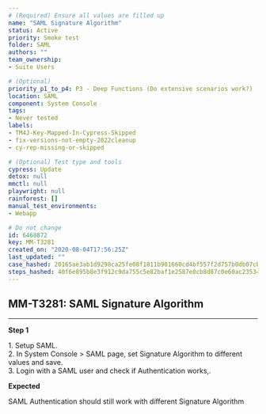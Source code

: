 ```yaml
---
# (Required) Ensure all values are filled up
name: "SAML Signature Algorithm"
status: Active
priority: Smoke test
folder: SAML
authors: ""
team_ownership: 
- Suite Users

# (Optional)
priority_p1_to_p4: P3 - Deep Functions (Do extensive scenarios work?)
location: SAML
component: System Console
tags: 
- Never tested
labels: 
- TM4J-Key-Mapped-In-Cypress-Skipped
- fix-versions-not-empty-2022cleanup
- cy-rep-missing-or-skipped

# (Optional) Test type and tools
cypress: Update
detox: null
mmctl: null
playwright: null
rainforest: []
manual_test_environments: 
- Webapp

# Do not change
id: 6468872
key: MM-T3281
created_on: "2020-08-04T17:56:25Z"
last_updated: ""
case_hashed: 20165ae3ab1d9298ca25fe08f1811b901660cd4bf557f2d757b0db07cb70e8a0a99b0a71bb5572dd5cf398b958edbd79
steps_hashed: 40f6e895b8e3f912c9da755c5e82baf1e2587e0cb8d87c0e60ac23534d1b68a85b1ece25f220233bc96b26c972c6c2b3
---
```


<!-- (Auto-generated) Based on frontmatter's "key" and "name" -->

## MM-T3281: SAML Signature Algorithm

---

**Step 1**

1\. Setup SAML.\
2\. In System Console > SAML page, set Signature Algorithm to different values and save.\
3\. Login with a SAML user and check if Authentication works,.

**Expected**

SAML Authentication should still work with different Signature Algorithm
